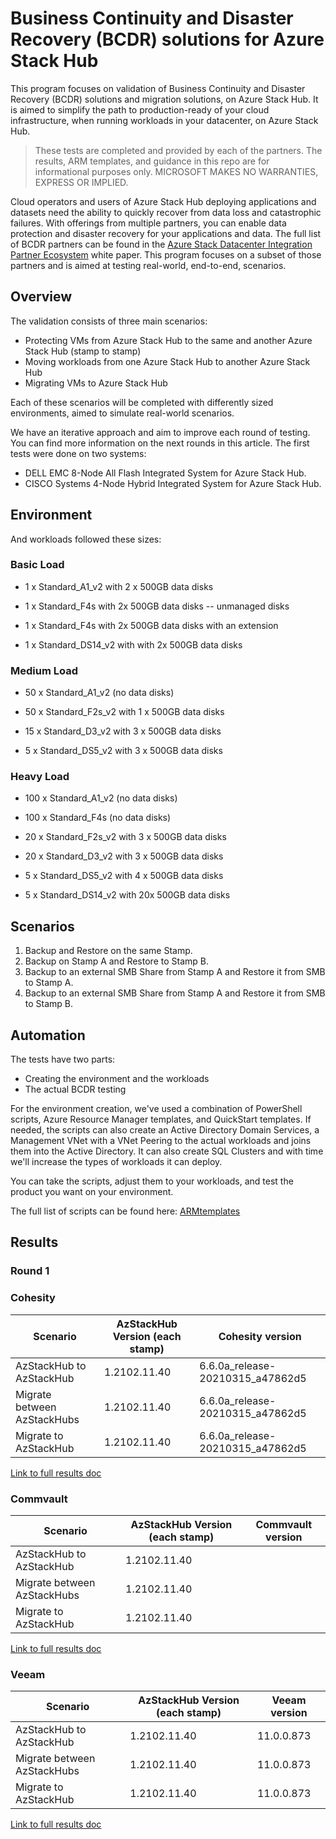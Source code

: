 # Business Continuity and Disaster Recovery (BCDR) solutions for Azure Stack Hub

This program focuses on validation of Business Continuity and Disaster Recovery (BCDR) solutions and migration solutions, on Azure Stack Hub. It is aimed to simplify the path to production-ready of your cloud infrastructure, when running workloads in your datacenter, on Azure Stack Hub.

> These tests are completed and provided by each of the partners. 
> The results, ARM templates, and guidance in this repo are for informational purposes only. MICROSOFT MAKES NO WARRANTIES, EXPRESS OR IMPLIED.

Cloud operators and users of Azure Stack Hub deploying applications and datasets need the ability to quickly recover from data loss and catastrophic failures. With offerings from multiple partners, you can enable data protection and disaster recovery for your applications and data. The full list of BCDR partners can be found in the [Azure Stack Datacenter Integration Partner Ecosystem](https://aka.ms/azurestackbcdrpartners) white paper. This program focuses on a subset of those partners and is aimed at testing real-world, end-to-end, scenarios.

## Overview

The validation consists of three main scenarios:

 - Protecting VMs from Azure Stack Hub to the same and another Azure Stack Hub (stamp to stamp)
 - Moving workloads from one Azure Stack Hub to another Azure Stack Hub
 - Migrating VMs to Azure Stack Hub

Each of these scenarios will be completed with differently sized environments, aimed to simulate real-world scenarios.

We have an iterative approach and aim to improve each round of testing. You can find more information on the next rounds in this article. The first tests were done on two systems:

 - DELL EMC 8-Node All Flash Integrated System for Azure Stack Hub.
 - CISCO Systems 4-Node Hybrid Integrated System for Azure Stack Hub.

## Environment

And workloads followed these sizes:

### Basic Load

 - 1 x Standard_A1_v2 with 2 x 500GB data disks

 - 1 x Standard_F4s with 2x 500GB data disks -- unmanaged disks

 - 1 x Standard_F4s with 2x 500GB data disks with an extension

 - 1 x Standard_DS14_v2 with with 2x 500GB data disks

### Medium Load

 - 50 x Standard_A1_v2 (no data disks)

 - 50 x Standard_F2s_v2 with 1 x 500GB data disks

 - 15 x Standard_D3_v2 with 3 x 500GB data disks

 - 5 x Standard\_DS5_v2 with 3 x 500GB data disks

### Heavy Load

 - 100 x Standard_A1_v2 (no data disks)

 - 100 x Standard_F4s (no data disks)

 - 20 x Standard_F2s_v2 with 3 x 500GB data disks

 - 20 x Standard_D3_v2 with 3 x 500GB data disks

 - 5 x Standard_DS5_v2 with 4 x 500GB data disks

 - 5 x Standard_DS14_v2 with 20x 500GB data disks

## Scenarios

1. Backup and Restore on the same Stamp.
2. Backup on Stamp A and Restore to Stamp B.
3. Backup to an external SMB Share from Stamp A and Restore it from SMB to Stamp A.
4. Backup to an external SMB Share from Stamp A and Restore it from SMB to Stamp B.

## Automation

The tests have two parts:

 - Creating the environment and the workloads
 - The actual BCDR testing

For the environment creation, we've used a combination of PowerShell scripts, Azure Resource Manager templates, and QuickStart templates. If needed, the scripts can also create an Active Directory Domain Services, a Management VNet with a VNet Peering to the actual workloads and joins them into the Active Directory. It can also create SQL Clusters and with time we'll increase the types of workloads it can deploy.

You can take the scripts, adjust them to your workloads, and test the product you want on your environment.

The full list of scripts can be found here: [ARMtemplates](https://github.com/rtibi/Azure-Stack-Hub-Foundation-Core/tree/master/BCDR-validation/ARMtemplates)

## Results

### Round 1

### Cohesity

| Scenario                    | AzStackHub Version (each stamp) | Cohesity version                 |
|-----------------------------|---------------------------------|----------------------------------|
| AzStackHub to AzStackHub    | 1.2102.11.40                    | 6.6.0a_release-20210315_a47862d5 |
| Migrate between AzStackHubs | 1.2102.11.40                    | 6.6.0a_release-20210315_a47862d5 |
| Migrate to AzStackHub       | 1.2102.11.40                    | 6.6.0a_release-20210315_a47862d5 |

[Link to full results doc](cohesity_results_round1.md)

### Commvault

| Scenario                    | AzStackHub Version (each stamp) | Commvault version |
|-----------------------------|---------------------------------|-------------------|
| AzStackHub to AzStackHub    | 1.2102.11.40                    |                   |
| Migrate between AzStackHubs | 1.2102.11.40                    |                   |
| Migrate to AzStackHub       | 1.2102.11.40                    |                   |

[Link to full results doc](commvault_results_round1.md)

### Veeam

| Scenario                    | AzStackHub Version (each stamp) | Veeam version |
|-----------------------------|---------------------------------|---------------|
| AzStackHub to AzStackHub    | 1.2102.11.40                    | 11.0.0.873    |
| Migrate between AzStackHubs | 1.2102.11.40                    | 11.0.0.873    |
| Migrate to AzStackHub       | 1.2102.11.40                    | 11.0.0.873    |

[Link to full results doc](Veeam_results_round1.md)
